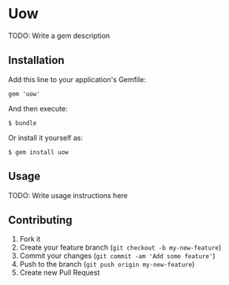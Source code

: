 # Uow

TODO: Write a gem description

## Installation

Add this line to your application's Gemfile:

    gem 'uow'

And then execute:

    $ bundle

Or install it yourself as:

    $ gem install uow

## Usage

TODO: Write usage instructions here

## Contributing

1. Fork it
2. Create your feature branch (`git checkout -b my-new-feature`)
3. Commit your changes (`git commit -am 'Add some feature'`)
4. Push to the branch (`git push origin my-new-feature`)
5. Create new Pull Request
